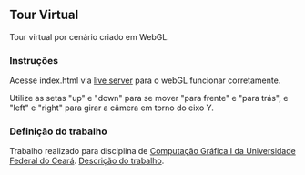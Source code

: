 ## Tour Virtual 

Tour virtual por cenário criado em WebGL.

### Instruções

Acesse index.html via [live server](https://marketplace.visualstudio.com/items?itemName=ritwickdey.LiveServer) para o webGL funcionar corretamente.

Utilize as setas "up" e "down" para se mover "para frente" e "para trás", e "left" e "right" para girar a câmera em torno do eixo Y.

### Definição do trabalho

Trabalho realizado para disciplina de [Computação Gráfica I da Universidade Federal do Ceará](https://cc.ufc.br/curso/matriz-curricular/?cod=CK0245). [Descrição do trabalho](http://www.lia.ufc.br/~yuri/20231/cg/trabcg2.html).


